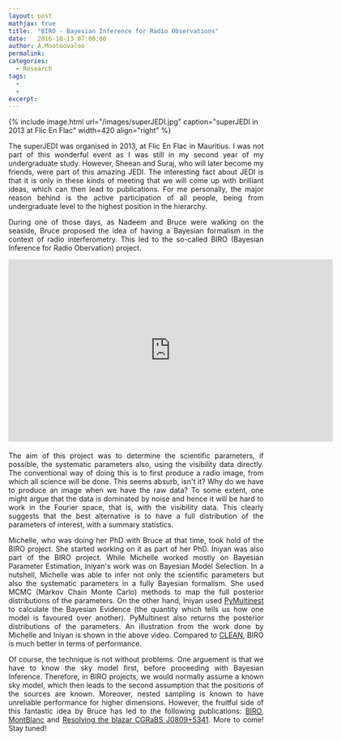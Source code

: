 ```yaml
---
layout: post
mathjax: true
title:  "BIRO - Bayesian Inference for Radio Observations"
date:   2016-10-13 07:00:00
author: A.Mootoovaloo
permalink:
categories:
  - Research
tags:
  - 
  -
excerpt:
---
```

<style>
  .bottom-three {
     margin-bottom: 0.5cm;
  }
</style>


{% include image.html url="/images/superJEDI.jpg" caption="superJEDI in 2013 at Flic En Flac" width=420 align="right" %}

<p align="justify">The superJEDI was organised in 2013, at Flic En Flac in Mauritius. I was not part of this wonderful event as I was still in my second year of my undergraduate study. However, Sheean and Suraj, who will later become my friends, were part of this amazing JEDI. The interesting fact about JEDI is that it is only in these kinds of meeting that we will come up with brilliant ideas, which can then lead to publications. For me personally, the major reason behind is the active participation of all people, being from undergraduate level to the highest position in the hierarchy.</p>

<p align="justify">During one of those days, as Nadeem and Bruce were walking on the seaside, Bruce proposed the idea of having a Bayesian formalism in the context of radio interferometry. This led to the so-called BIRO (Bayesian Inference for Radio Obervation) project.</p>


<div style="text-align: center;">
<iframe src="https://player.vimeo.com/video/117391380" width="640" height="360" frameborder="0" allowfullscreen="allowfullscreen"> </iframe> 
</div>

<p class="bottom-three">

<p align="justify">The aim of this project was to determine the scientific parameters, if possible, the systematic parameters also, using the visibility data directly. The conventional way of doing this is to first produce a radio image, from which all science will be done. This seems absurb, isn't it? Why do we have to produce an image when we have the raw data? To some extent, one might argue that the data is dominated by noise and hence it will be hard to work in the Fourier space, that is, with the visibility data. This clearly suggests that the best alternative is to have a full distribution of the parameters of interest, with a summary statistics.</p>

<p align="justify">Michelle, who was doing her PhD with Bruce at that time, took hold of the BIRO project. She started working on it as part of her PhD. Iniyan was also part of the BIRO project. While Michelle worked mostly on Bayesian Parameter Estimation, Iniyan's work was on Bayesian Model Selection. In a nutshell, Michelle was able to infer not only the scientific parameters but also the systematic parameters in a fully Bayesian formalism. She used MCMC (Markov Chain Monte Carlo) methods to map the full posterior distributions of the parameters. On the other hand, Iniyan used <a href="http://johannesbuchner.github.io/PyMultiNest/"> PyMultinest</a> to calculate the Bayesian Evidence (the quantity which tells us how one model is favoured over another). PyMultinest also returns the posterior distributions of the parameters. An illustration from the work done by Michelle and Iniyan is shown in the above video. Compared to <a href="http://cdsads.u-strasbg.fr/abs/1974A%26AS...15..417H">CLEAN</a>, BIRO is much better in terms of performance.</p>


<p align="justify">Of course, the technique is not without problems. One arguement is that we have to know the sky model first, before proceeding with Bayesian Inference. Therefore, in BIRO projects, we would normally assume a known sky model, which then leads to the second assumption that the positions of the sources are known. Moreover, nested sampling is known to have unreliable performance for higher dimensions. However, the fruitful side of this fantastic idea by Bruce has led to the following publications: <a href="https://arxiv.org/abs/1501.05304">BIRO</a>, <a href="https://arxiv.org/abs/1501.07719">MontBlanc</a> and <a href="https://arxiv.org/abs/1610.03773">Resolving the blazar CGRaBS J0809+5341</a>. More to come! Stay tuned!</p>

</p>